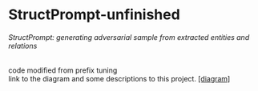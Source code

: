 # StructPrompt-unfinished

###### StructPrompt: generating adversarial sample from extracted entities and relations

code modified from prefix tuning <br>
link to the diagram and some descriptions to this project.
[[diagram]](https://viewer.diagrams.net/?tags=%7B%7D&edit=_blank&layers=1&nav=1&page-id=IIzzl9i384SmRL5UR_T4#Uhttps%3A%2F%2Fdrive.google.com%2Fuc%3Fid%3D1zAeYVD2jf4iMxY1o-oC__0ShCVFN8tJ7%26export%3Ddownload) <br>